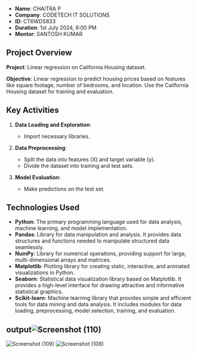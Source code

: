 



- **Name**: CHAITRA P
- **Company**: CODETECH IT SOLUTIONS
- **ID**: CT6WDS833
- **Duration**: 1st July 2024, 6:00 PM
- **Mentor**: SANTOSH KUMAR

## Project Overview

**Project**: Linear regression on California Housing dataset.

**Objective**:
Linear regression to predict housing prices based on features like square footage, number of bedrooms, and location. Use the California Housing dataset for training and evaluation.

## Key Activities

1. **Data Loading and Exploration**:
   - Import necessary libraries.
   
2. **Data Preprocessing**:
   - Split the data into features (X) and target variable (y).
   - Divide the dataset into training and test sets.
   
3. **Model Evaluation**:
   - Make predictions on the test set.

## Technologies Used

- **Python**: The primary programming language used for data analysis, machine learning, and model implementation.
- **Pandas**: Library for data manipulation and analysis. It provides data structures and functions needed to manipulate structured data seamlessly.
- **NumPy**: Library for numerical operations, providing support for large, multi-dimensional arrays and matrices.
- **Matplotlib**: Plotting library for creating static, interactive, and animated visualizations in Python.
- **Seaborn**: Statistical data visualization library based on Matplotlib. It provides a high-level interface for drawing attractive and informative statistical graphics.
- **Scikit-learn**: Machine learning library that provides simple and efficient tools for data mining and data analysis. It includes modules for data loading, preprocessing, model selection, training, and evaluation.
## output![Screenshot (110)](https://github.com/chaitrareddy1/CODETECH--Task1/assets/158550795/e3101590-d0c7-4b91-ab39-6a070db44d01)
![Screenshot (109)](https://github.com/chaitrareddy1/CODETECH--Task1/assets/158550795/df2d9351-6824-4a68-9658-4c1bc6dbf634)
![Screenshot (108)](https://github.com/chaitrareddy1/CODETECH--Task1/assets/158550795/71a90fef-e2ba-4422-be0a-6b6b1770767e)
